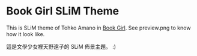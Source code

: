 
Book Girl SLiM Theme
=====================

This is SLiM theme of Tohko Amano in [Book Girl][0]. See preview.png to know how it look like.

這是文學少女裡天野遠子的 SLiM 佈景主題。 :)


[0]: http://en.wikipedia.org/wiki/Book_Girl

